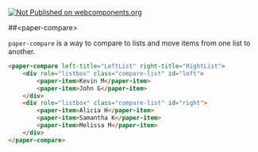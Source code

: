 [![Not Published on webcomponents.org](https://img.shields.io/badge/webcomponents.org-not%20published-lightgrey.svg)]()

##&lt;paper-compare&gt;

`paper-compare` is a way to compare to lists and move items from one list to another.

<!---
```
<custom-element-demo>
  <template>
    <script src="../webcomponentsjs/webcomponents-lite.js"></script>
    <link rel="import" href="paper-compare.html">
    <link rel="import" href="../paper-material/paper-material.html">
    <link rel="import" href="../paper-item/paper-item.html">
    <link rel="import" href="../iron-demo-helpers/demo-pages-shared-styles.html">
    <style is="custom-style" include="demo-pages-shared-styles">
    	
    </style>
    <next-code-block></next-code-block>
  </template>
</custom-element-demo>
```
-->
```html
<paper-compare left-title="LeftList" right-title="RightList">
	<div role="listbox" class="compare-list" id="left">
		<paper-item>Kevin M</paper-item>
		<paper-item>John G</paper-item>
	</div>
	<div role="listbox" class="compare-list" id="right">
		<paper-item>Alicia H</paper-item>
		<paper-item>Samantha K</paper-item>
		<paper-item>Melissa M</paper-item>
	</div>
</paper-compare>
```